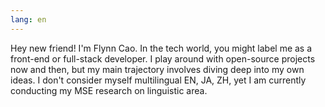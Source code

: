 ```yaml
---
lang: en
---
```


Hey new friend! I'm Flynn Cao. In the tech world, you might label me as a front-end or full-stack developer. I play around with open-source projects now and then, but my main trajectory involves diving deep into my own ideas. I don't consider myself multilingual <a title="C1">EN</a>, <a title="B1">JA, </a><a title="native">ZH</a>, yet I am currently conducting my MSE research on linguistic area.
